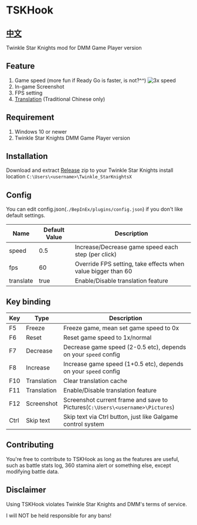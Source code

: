 # TSKHook

## [中文](README_TC.md)

Twinkle Star Knights mod for DMM Game Player version

## Feature

1. Game speed (more fun if Ready Go is faster, is not?^^)
   ![3x speed](./img/3x.gif)
2. In-game Screenshot
3. FPS setting
4. [Translation](Translation.md) (Traditional Chinese only)

## Requirement

1. Windows 10 or newer
2. Twinkle Star Knights DMM Game Player version

## Installation

Download and extract [Release](https://github.com/TSKModding/TSKHook/releases) zip to your Twinkle Star Knights install
location `C:\Users\<username>\Twinkle_StarKnightsX`

## Config

You can edit config.json(`./BepInEx/plugins/config.json`) if you don't like default settings.

| Name      | Default Value | Description                                                  |
|-----------|---------------|--------------------------------------------------------------|
| speed     | 0.5           | Increase/Decrease game speed each step (per click)           | 
| fps       | 60            | Override FPS setting, take effects when value bigger than 60 |
| translate | true          | Enable/Disable translation feature                           |

## Key binding

| Key  | Type        | Description                                                                   |
|------|-------------|-------------------------------------------------------------------------------|
| F5   | Freeze      | Freeze game, mean set game speed to 0x                                        |
| F6   | Reset       | Reset game speed to 1x/normal                                                 | 
| F7   | Decrease    | Decrease game speed (2-0.5 etc), depends on your `speed` config               | 
| F8   | Increase    | Increase game speed (1+0.5 etc), depends on your `speed` config               |
| F10  | Translation | Clear translation cache                                                       |
| F11  | Translation | Enable/Disable translation feature                                            |
| F12  | Screenshot  | Screenshot current frame and save to Pictures(`C:\Users\<username>\Pictures`) |
| Ctrl | Skip text   | Skip text via Ctrl button, just like Galgame control system                   |

## Contributing

You're free to contribute to TSKHook as long as the features are useful, such as battle stats log, 360 stamina alert or
something else, except modifying battle data.

## Disclaimer

Using TSKHook violates Twinkle Star Knights and DMM's terms of service.

I will NOT be held responsible for any bans!
